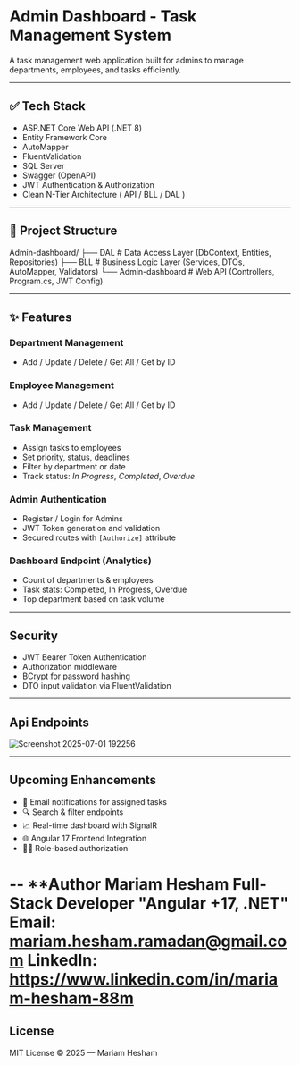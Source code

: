 # Admin Dashboard - Task Management System

A task management web application built for admins to manage departments, employees, and tasks efficiently.

---

## ✅ Tech Stack

- ASP.NET Core Web API (.NET 8)
- Entity Framework Core
- AutoMapper
- FluentValidation
- SQL Server
- Swagger (OpenAPI)
- JWT Authentication & Authorization
- Clean N-Tier Architecture ( API / BLL / DAL )

---

## 📁 Project Structure
Admin-dashboard/
├── DAL # Data Access Layer (DbContext, Entities, Repositories)
├── BLL # Business Logic Layer (Services, DTOs, AutoMapper, Validators)
└── Admin-dashboard # Web API (Controllers, Program.cs, JWT Config)


---

## ✨ Features

### Department Management
- Add / Update / Delete / Get All / Get by ID

### Employee Management
- Add / Update / Delete / Get All / Get by ID

### Task Management
- Assign tasks to employees
- Set priority, status, deadlines
- Filter by department or date
- Track status: *In Progress*, *Completed*, *Overdue*

### Admin Authentication
- Register / Login for Admins
- JWT Token generation and validation
- Secured routes with `[Authorize]` attribute

### Dashboard Endpoint (Analytics)
- Count of departments & employees
- Task stats: Completed, In Progress, Overdue
- Top department based on task volume

---

## Security

- JWT Bearer Token Authentication
- Authorization middleware
- BCrypt for password hashing
- DTO input validation via FluentValidation

---

## Api Endpoints
![Screenshot 2025-07-01 192256](https://github.com/user-attachments/assets/7533d5e8-a938-438c-bde1-6c43d0dc5562)


---


## Upcoming Enhancements

- 📩 Email notifications for assigned tasks  
- 🔍 Search & filter endpoints  
- 📈 Real-time dashboard with SignalR  
- 🌐 Angular 17 Frontend Integration  
- 👨‍💻 Role-based authorization  

--
 **Author
Mariam Hesham
Full-Stack Developer "Angular +17, .NET"
Email: mariam.hesham.ramadan@gmail.com
LinkedIn: https://www.linkedin.com/in/mariam-hesham-88m
=======

## License
MIT License © 2025 — Mariam Hesham
